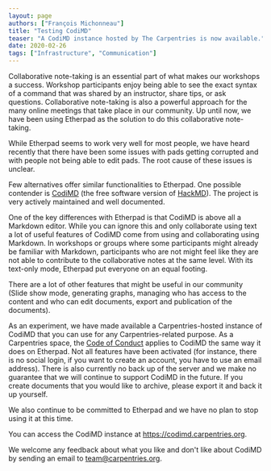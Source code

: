 ```yaml
---
layout: page
authors: ["François Michonneau"]
title: "Testing CodiMD"
teaser: "A CodiMD instance hosted by The Carpentries is now available."
date: 2020-02-26
tags: ["Infrastructure", "Communication"]
---
```



Collaborative note-taking is an essential part of what makes our workshops a success. Workshop participants enjoy being able to see the exact syntax of a command that was shared by an instructor, share tips, or ask questions. Collaborative note-taking is also a powerful approach for the many online meetings that take place in our community. Up until now, we have been using Etherpad as the solution to do this collaborative note-taking.

While Etherpad seems to work very well for most people, we have heard recently that there have been some issues with pads getting corrupted and with people not being able to edit pads. The root cause of these issues is unclear.

Few alternatives offer similar functionalities to Etherpad. One possible
contender is [CodiMD](https://github.com/hackmdio/codimd) (the free software
version of [HackMD](https://hackmd.io)). The project is very actively maintained
and well documented.

One of the key differences with Etherpad is that CodiMD is above all a Markdown
editor. While you can ignore this and only collaborate using text a lot of
useful features of CodiMD come from using and collaborating using Markdown. In
workshops or groups where some participants might already be familiar with
Markdown, participants who are not might feel like they are not able to
contribute to the collaborative notes at the same level. With its text-only
mode, Etherpad put everyone on an equal footing.
  
There are a lot of other features that might be useful in our community (Slide show mode, generating graphs, managing who has access to the content and who can edit documents, export and publication of the documents).
  
As an experiment, we have made available a Carpentries-hosted instance of CodiMD that you can use for any Carpentries-related purpose. As a Carpentries space, the [Code of Conduct](https://docs.carpentries.org/topic_folders/policies/code-of-conduct.html) applies to CodiMD the same way it does on Etherpad. Not all features have been activated (for instance, there is no social login, if you want to create an account, you have to use an email address). There is also currently no back up of the server and we make no guarantee that we will continue to support CodiMD in the future. If you create documents that you would like to archive, please export it and back it up yourself.

We also continue to be committed to Etherpad and we have no plan to stop using it at this time.

You can access the CodiMD instance at <https://codimd.carpentries.org>.

We welcome any feedback about what you like and don't like about CodiMD by sending an email to [team@carpentries.org](mailto:team@carpentries.org).
